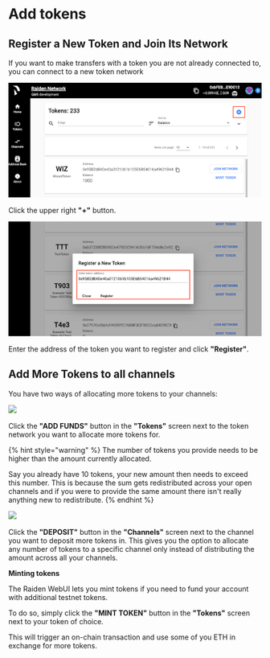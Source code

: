 # Add tokens

## Register a New Token and Join Its Network

If you want to make transfers with a token you are not already connected to, you can connect to a new token network

![](../.gitbook/assets/web_ui_register_token_1.png)

Click the upper right **"+"** button.

![](../.gitbook/assets/web_ui_register_token_2%20%281%29.png)

Enter the address of the token you want to register and click **"Register"**.

## Add More Tokens **to all channels**

You have two ways of allocating more tokens to your channels:

![](https://blobscdn.gitbook.com/v0/b/gitbook-28427.appspot.com/o/assets%2F-LfdOdNB3P6EjscN0LQW%2F-LmoqUsA6dTsb-HVhRm4%2F-LmoqZjAZn3nbyiSja_9%2Fweb_ui_add_funds.png?alt=media&token=1f39ea58-3acb-4dc9-b655-bc2e759a9650)

Click the **"ADD FUNDS"** button in the **"Tokens"** screen next to the token network you want to allocate more tokens for. 

{% hint style="warning" %}
The number of tokens you provide needs to be higher than the amount currently allocated. 

Say you already have 10 tokens, your new amount then needs to exceed this number. This is because the sum gets redistributed across your open channels and if you were to provide the same amount there isn't really anything new to redistribute.
{% endhint %}

![](https://blobscdn.gitbook.com/v0/b/gitbook-28427.appspot.com/o/assets%2F-LfdOdNB3P6EjscN0LQW%2F-LmosVGSS6fkKjfNFyrg%2F-LmosZSQnG93UuSQ39Of%2Fweb_ui_deposit.png?alt=media&token=5954d371-727c-48cc-8497-1b7c30437d27)

Click the **"DEPOSIT"** button in the **"Channels"** screen next to the channel you want to deposit more tokens in. This gives you the option to allocate any number of tokens to a specific channel only instead of distributing the amount across all your channels.

**Minting tokens**

The Raiden WebUI lets you mint tokens if you need to fund your account with additional testnet tokens.

To do so, simply click the **"MINT TOKEN"** button in the **"Tokens"** screen next to your token of choice.

This will trigger an on-chain transaction and use some of you ETH in exchange for more tokens.





